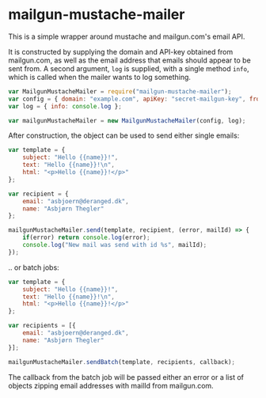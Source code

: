 mailgun-mustache-mailer
=======================

This is a simple wrapper around mustache and mailgun.com's email API.

It is constructed by supplying the domain and API-key obtained from mailgun.com, as well as the email address that emails should appear to be sent from.
A second argument, `log` is supplied, with a single method `info`, which is called when the mailer wants to log something.

``` javascript
var MailgunMustacheMailer = require("mailgun-mustache-mailer");
var config = { domain: "example.com", apiKey: "secret-mailgun-key", from: "test@example.com" };
var log = { info: console.log };

var mailgunMustacheMailer = new MailgunMustacheMailer(config, log);
```

After construction, the object can be used to send either single emails:

``` javascript
var template = {
    subject: "Hello {{name}}!",
    text: "Hello {{name}}!\n",
    html: "<p>Hello {{name}}!</p>"
};

var recipient = {
    email: "asbjoern@deranged.dk",
    name: "Asbjørn Thegler"
};

mailgunMustacheMailer.send(template, recipient, (error, mailId) => {
    if(error) return console.log(error);
    console.log("New mail was send with id %s", mailId);
});
```

.. or batch jobs:

``` javascript
var template = {
    subject: "Hello {{name}}!",
    text: "Hello {{name}}!\n",
    html: "<p>Hello {{name}}!</p>"
};

var recipients = [{
    email: "asbjoern@deranged.dk",
    name: "Asbjørn Thegler"
}];

mailgunMustacheMailer.sendBatch(template, recipients, callback);
```

The callback from the batch job will be passed either an error or a list of objects zipping email addresses with mailId from mailgun.com.
